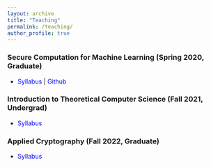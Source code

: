 ```yaml
---
layout: archive
title: "Teaching"
permalink: /teaching/
author_profile: true
---
```


<h3>  Secure Computation for Machine Learning (Spring 2020, Graduate) </h3>
<ul>
    <li> <a href="http://nitrieu.github.io/files/CSE598-Spring21.pdf" style="color:blue; text-decoration: none">Syllabus </a> | <a href="https://github.com/ASU-CSE598-SC4ML" style="color:blue; text-decoration: none">Github</a> </li>
</ul>

<h3>   Introduction to Theoretical Computer Science  (Fall 2021, Undergrad) </h3>
<ul>
   <li> <a href="http://nitrieu.github.io/files/cse355.pdf" style="color:blue; text-decoration: none">Syllabus </a> </li>
</ul>


<h3>   Applied Cryptography  (Fall 2022, Graduate) </h3>
<ul>
   <li> <a href="http://nitrieu.github.io/files/CSE598-Spring21.pdf" style="color:blue; text-decoration: none">Syllabus </a>  </li>
</ul>


